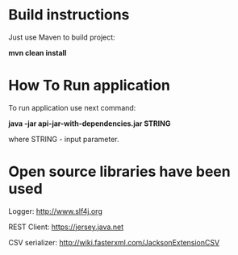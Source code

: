 # Build instructions

Just use Maven to build project:

**mvn clean install**

# How To Run application

To run application use next command:

**java -jar api-jar-with-dependencies.jar STRING**

where STRING - input parameter.

# Open source libraries have been used

Logger: http://www.slf4j.org

REST Client: https://jersey.java.net

CSV serializer: http://wiki.fasterxml.com/JacksonExtensionCSV